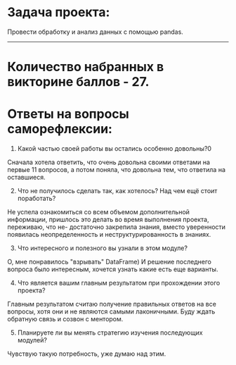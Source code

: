 Задача проекта:
======
Провести обработку и анализ данных с помощью pandas.
***
Количество набранных в викторине баллов - 27.
===
Ответы на вопросы саморефлексии: 
===
1. Какой частью своей работы вы остались особенно довольны?0

Сначала хотела ответить, что очень довольна своими ответами на первые 11 вопросов, а потом поняла, что довольна тем, что ответила
на оставшиеся. 

2. Что не получилось сделать так, как хотелось? Над чем ещё стоит поработать?

Не успела ознакомиться со всем объемом дополнительной информации, пришлось это делать во время выполнения проекта, переживаю, что не-
достаточно закрепила знания, вместо уверенности появилась неопределенность и неструктурированность в знаниях.

3. Что интересного и полезного вы узнали в этом модуле?

О, мне понравилось "взрывать" DataFrame) И решение последнего вопроса было интересным, хочется узнать какие есть еще варианты.

4. Что является вашим главным результатом при прохождении этого проекта?

Главным результатом считаю получение правильных ответов на все вопросы, хотя они и не являются самыми лаконичными. Буду
ждать обратную связь и созвон с ментором.

5. Планируете ли вы менять стратегию изучения последующих модулей?

Чувствую такую потребность, уже думаю над этим.
